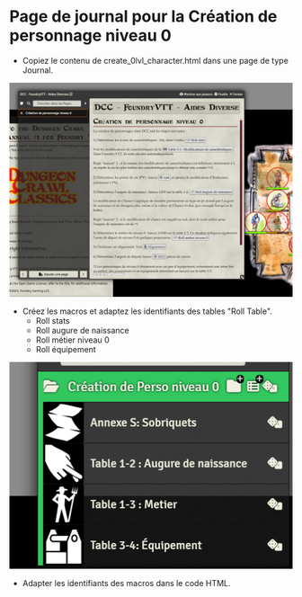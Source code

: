 # Page de journal pour la Création de personnage niveau 0

- Copiez le contenu de create_0lvl_character.html dans une page de type Journal.

![journal](./journal.png)

- Créez les macros et adaptez les identifiants des tables "Roll Table".
    - Roll stats
    - Roll augure de naissance
    - Roll métier niveau 0
    - Roll équipement

![roll tables](./roll_table_0lvl.png)

- Adapter les identifiants des macros dans le code HTML.

